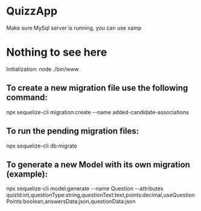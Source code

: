 # QuizzApp
Make sure MySql server is running, you can use xamp


# Nothing to see here

Initialization: node ./bin/www


## To create a new migration file use the following command:

npx sequelize-cli migration:create --name added-candidate-associations

## To run the pending migration files:

npx sequelize-cli db:migrate


## To generate a new Model with its own migration (example):

npx sequelize-cli model:generate --name Question --attributes quizId:int,questionType:string,questionText:text,points:decimal,useQuestionPoints:boolean,answersData:json,questionData:json
